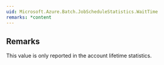 ```yaml
---  
uid: Microsoft.Azure.Batch.JobScheduleStatistics.WaitTime  
remarks: *content  
---  
```

  
## Remarks  
 This value is only reported in the account lifetime statistics.